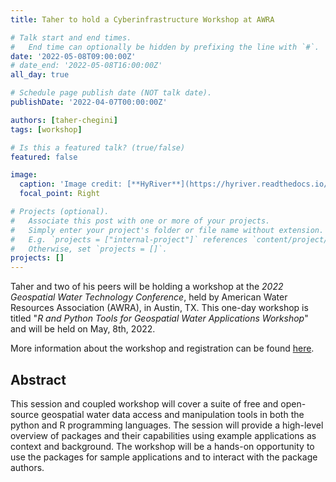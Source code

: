 ```yaml
---
title: Taher to hold a Cyberinfrastructure Workshop at AWRA

# Talk start and end times.
#   End time can optionally be hidden by prefixing the line with `#`.
date: '2022-05-08T09:00:00Z'
# date_end: '2022-05-08T16:00:00Z'
all_day: true

# Schedule page publish date (NOT talk date).
publishDate: '2022-04-07T00:00:00Z'

authors: [taher-chegini]
tags: [workshop]

# Is this a featured talk? (true/false)
featured: false

image:
  caption: 'Image credit: [**HyRiver**](https://hyriver.readthedocs.io/en/latest/notebooks/rem.html)'
  focal_point: Right

# Projects (optional).
#   Associate this post with one or more of your projects.
#   Simply enter your project's folder or file name without extension.
#   E.g. `projects = ["internal-project"]` references `content/project/deep-learning/index.md`.
#   Otherwise, set `projects = []`.
projects: []
---
```


Taher and two of his peers will be holding a workshop at the *2022 Geospatial Water
Technology Conference*, held by American Water Resources Association (AWRA), in Austin, TX.
This one-day workshop is titled "*R and Python Tools for Geospatial Water Applications Workshop*"
and will be held on May, 8th, 2022.

More information about the workshop and registration can be found
[here](https://www.awra.org/Members/Events_and_Education/Events/2022_GIS_Conference/2022_GWTC_Workshops.aspx).

## Abstract

This session and coupled workshop will cover a suite of free and open-source geospatial water data access and manipulation tools in both the python and R programming languages. The session will provide a high-level overview of packages and their capabilities using example applications as context and background. The workshop will be a hands-on opportunity to use the packages for sample applications and to interact with the package authors.

